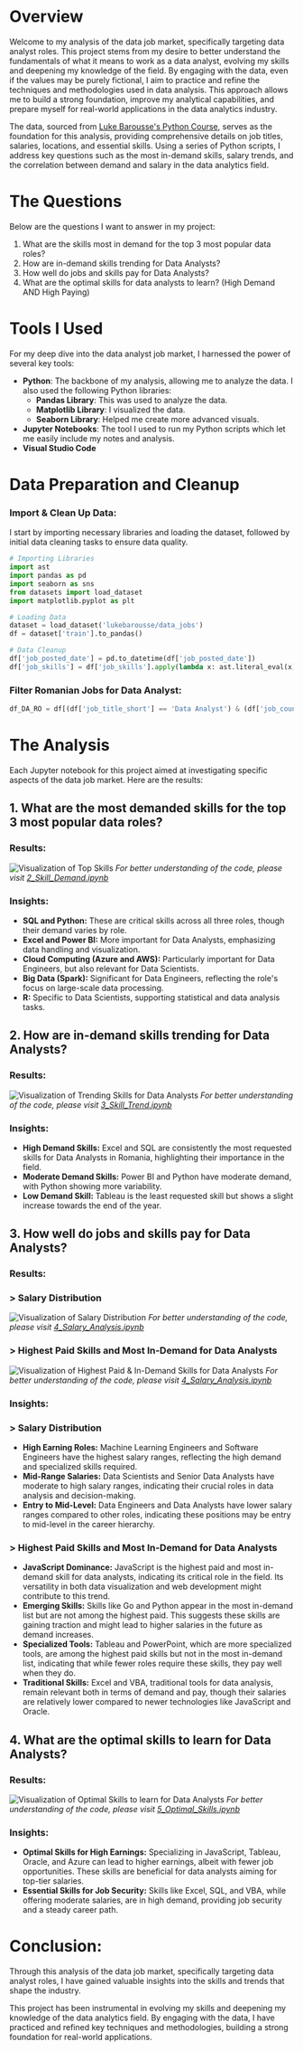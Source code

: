 # Overview
Welcome to my analysis of the data job market, specifically targeting data analyst roles. This project stems from my desire to better understand the fundamentals of what it means to work as a data analyst, evolving my skills and deepening my knowledge of the field. By engaging with the data, even if the values may be purely fictional, I aim to practice and refine the techniques and methodologies used in data analysis. This approach allows me to build a strong foundation, improve my analytical capabilities, and prepare myself for real-world applications in the data analytics industry.

The data, sourced from [Luke Barousse's Python Course](https://www.lukebarousse.com/python), serves as the foundation for this analysis, providing comprehensive details on job titles, salaries, locations, and essential skills. Using a series of Python scripts, I address key questions such as the most in-demand skills, salary trends, and the correlation between demand and salary in the data analytics field.

# The Questions

Below are the questions I want to answer in my project:

1. What are the skills most in demand for the top 3 most popular data roles?
2. How are in-demand skills trending for Data Analysts?
3. How well do jobs and skills pay for Data Analysts?
4. What are the optimal skills for data analysts to learn? (High Demand AND High Paying)

# Tools I Used
For my deep dive into the data analyst job market, I harnessed the power of several key tools:
* **Python**: The backbone of my analysis, allowing me to analyze the data. I also used the following Python libraries:
    * **Pandas Library**: This was used to analyze the data.
    * **Matplotlib Library**: I visualized the data.
    * **Seaborn Library**: Helped me create more advanced visuals.
* **Jupyter Notebooks**: The tool I used to run my Python scripts which let me easily include my notes and analysis.
* **Visual Studio Code**

# Data Preparation and Cleanup
### Import & Clean Up Data:
I start by importing necessary libraries and loading the dataset, followed by initial data cleaning tasks to ensure data quality.
```python
# Importing Libraries
import ast
import pandas as pd
import seaborn as sns
from datasets import load_dataset
import matplotlib.pyplot as plt  

# Loading Data
dataset = load_dataset('lukebarousse/data_jobs')
df = dataset['train'].to_pandas()

# Data Cleanup
df['job_posted_date'] = pd.to_datetime(df['job_posted_date'])
df['job_skills'] = df['job_skills'].apply(lambda x: ast.literal_eval(x) if pd.notna(x) else x)
```
### Filter Romanian Jobs for Data Analyst:
```python
df_DA_RO = df[(df['job_title_short'] == 'Data Analyst') & (df['job_country'] == 'Romania')].copy()
```
# The Analysis
Each Jupyter notebook for this project aimed at investigating specific aspects of the data job market. Here are the results:



## 1. What are the most demanded skills for the top 3 most popular data roles? 

### Results:
![Visualization of Top Skills](3_Project/Images/skill_demand.png) 
*For better understanding of the code, please visit [2_Skill_Demand.ipynb](3_Project/2_Skill_Demand.ipynb)*

### Insights:
* **SQL and Python:** These are critical skills across all three roles, though their demand varies by role.
* **Excel and Power BI:** More important for Data Analysts, emphasizing data handling and visualization.
* **Cloud Computing (Azure and AWS):** Particularly important for Data Engineers, but also relevant for Data Scientists.
* **Big Data (Spark):** Significant for Data Engineers, reflecting the role's focus on large-scale data processing.
* **R:** Specific to Data Scientists, supporting statistical and data analysis tasks.



## 2. How are in-demand skills trending for Data Analysts? 

### Results:
![Visualization of Trending Skills for Data Analysts](3_Project/Images/skill_trend.png) 
*For better understanding of the code, please visit [3_Skill_Trend.ipynb](3_Project/3_Skill_Trend.ipynb)*

### Insights:
* **High Demand Skills:** Excel and SQL are consistently the most requested skills for Data Analysts in Romania, highlighting their importance in the field.
* **Moderate Demand Skills:** Power BI and Python have moderate demand, with Python showing more variability.
* **Low Demand Skill:** Tableau is the least requested skill but shows a slight increase towards the end of the year.



## 3. How well do jobs and skills pay for Data Analysts?

### Results:
### > Salary Distribution
![Visualization of Salary Distribution](3_Project/Images/salary_analysis_1.png) 
*For better understanding of the code, please visit [4_Salary_Analysis.ipynb](3_Project/4_Salary_Analysis.ipynb)*

### > Highest Paid Skills and Most In-Demand for Data Analysts
![Visualization of Highest Paid & In-Demand Skills for Data Analysts](3_Project/Images/salary_analysis_2.png) 
*For better understanding of the code, please visit [4_Salary_Analysis.ipynb](3_Project/4_Salary_Analysis.ipynb)*

### Insights:
### > Salary Distribution
- **High Earning Roles:** Machine Learning Engineers and Software Engineers have the highest salary ranges, reflecting the high demand and specialized skills required.
- **Mid-Range Salaries:** Data Scientists and Senior Data Analysts have moderate to high salary ranges, indicating their crucial roles in data analysis and decision-making.
- **Entry to Mid-Level:** Data Engineers and Data Analysts have lower salary ranges compared to other roles, indicating these positions may be entry to mid-level in the career hierarchy.

### > Highest Paid Skills and Most In-Demand for Data Analysts
- **JavaScript Dominance:** JavaScript is the highest paid and most in-demand skill for data analysts, indicating its critical role in the field. Its versatility in both data visualization and web development might contribute to this trend.
- **Emerging Skills:** Skills like Go and Python appear in the most in-demand list but are not among the highest paid. This suggests these skills are gaining traction and might lead to higher salaries in the future as demand increases.
- **Specialized Tools:** Tableau and PowerPoint, which are more specialized tools, are among the highest paid skills but not in the most in-demand list, indicating that while fewer roles require these skills, they pay well when they do.
- **Traditional Skills:** Excel and VBA, traditional tools for data analysis, remain relevant both in terms of demand and pay, though their salaries are relatively lower compared to newer technologies like JavaScript and Oracle.



## 4. What are the optimal skills to learn for Data Analysts?

### Results:
![Visualization of Optimal Skills to learn for Data Analysts](3_Project/Images/optimal_skills.png) 
*For better understanding of the code, please visit [5_Optimal_Skills.ipynb](3_Project/5_Optimal_Skills.ipynb)*

### Insights:
- **Optimal Skills for High Earnings:** Specializing in JavaScript, Tableau, Oracle, and Azure can lead to higher earnings, albeit with fewer job opportunities. These skills are beneficial for data analysts aiming for top-tier salaries.
- **Essential Skills for Job Security:** Skills like Excel, SQL, and VBA, while offering moderate salaries, are in high demand, providing job security and a steady career path.


# Conclusion:
Through this analysis of the data job market, specifically targeting data analyst roles, I have gained valuable insights into the skills and trends that shape the industry.

This project has been instrumental in evolving my skills and deepening my knowledge of the data analytics field. By engaging with the data, I have practiced and refined key techniques and methodologies, building a strong foundation for real-world applications.